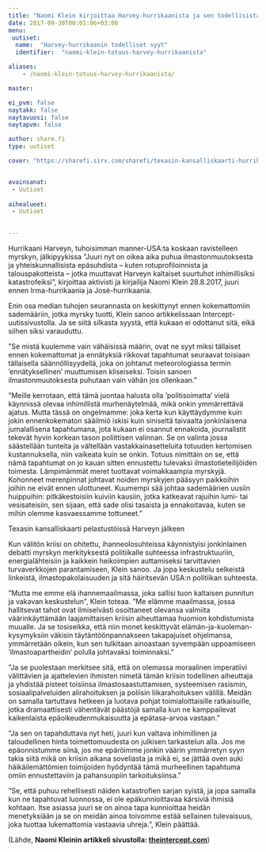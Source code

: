```yaml
---
title: "Naomi Klein kirjoittaa Harvey-hurrikaanista ja sen todellisista syistä"
date: 2017-09-30T00:01:06+03:00
menu:
 uutiset:
  name:  "Harvey-hurrikaanin todelliset syyt"
  identifier:  "naomi-klein-totuus-harvey-hurrikaanista"

aliases:
    - /naomi-klein-totuus-harvey-hurrikaanista/

master:

ei_pvm: false
naytakk: false
naytavuosi: false
naytapvm: false

author: share.fi
type: uutiset

cover: "https://sharefi.sirv.com/sharefi/texasin-kansalliskaarti-hurrikaani-harvey-moottoritie-tulvaveden-alla.jpg?cx=360&cw=686&cy=80"


avainsanat:
 - Uutiset
 
aihealueet:
 - Uutiset
 

---
```



<p class="alustus">Hurrikaani Harveyn, tuhoisimman manner-USA:ta koskaan ravistelleen myrskyn, jälkipyykissa ”Juuri nyt on oikea aika puhua ilmastonmuutoksesta ja yhteiskunnallisista epäsuhdista – kuten rotuprofiloinnista ja talouspakotteista – jotka muuttavat Harveyn kaltaiset suurtuhot inhimillisiksi katastrofeiksi”, kirjoittaa aktivisti ja kirjailija Naomi Klein 28.8.2017, juuri ennen Irma-hurrikaania ja José-hurrikaania.</p>
<p>Enin osa median tuhojen seurannasta on keskittynyt ennen kokemattomiin sademääriin, jotka myrsky tuotti, Klein sanoo artikkelissaan Intercept-uutissivustolla. Ja se siitä silkasta syystä, että kukaan ei odottanut sitä, eikä siihen siksi varauduttu.</p>
<p>”Se mistä kuulemme vain vähäisissä määrin, ovat ne syyt miksi tällaiset ennen kokemattomat ja ennätyksiä rikkovat tapahtumat seuraavat toisiaan tällaisella säännöllisyydellä, joka on johtanut meteorologiassa termin ’ennätyksellinen’ muuttumisen kliseiseksi. Toisin sanoen ilmastonmuutoksesta puhutaan vain vähän jos ollenkaan.”</p>
<p>”Meille kerrotaan, että tämä juontaa halusta olla ’politisoimatta’ vielä käynnissä olevaa inhimillistä murhenäytelmää, mikä onkin ymmärrettävä ajatus. Mutta tässä on ongelmamme: joka kerta kun käyttäydymme kuin jokin ennenkokematon sääilmiö iskisi kuin siniseltä taivaalta jonkinlaisena jumalallisena tapahtumana, jota kukaan ei osannut ennakoida, journalistit tekevät hyvin korkean tason poliittisen valinnan. Se on valinta jossa säästellään tunteita ja vältellään vastakkainasetteluita totuuden kertomisen kustannuksella, niin vaikeata kuin se onkin. Totuus nimittäin on se, että nämä tapahtumat on jo kauan sitten ennustettu tulevaksi ilmastotieteilijöiden toimesta. Lämpimämmät meret tuottavat voimakkaampia myrskyjä. Kohonneet merenpinnat johtavat noiden myrskyjen pääsyyn paikkoihin joihin ne eivät ennen ulottuneet. Kuumempi sää johtaa sademäärien uusiin huippuihin: pitkäkestoisiin kuiviin kausiin, jotka katkeavat rajuihin lumi- tai vesisateisiin, sen sijaan, että sade olisi tasaista ja ennakoitavaa, kuten se mihin olemme kasvaessamme tottuneet.”</p>

<p><img src="https://sharefi.sirv.com/sharefi/texasin-kansalliskaarti-hurrikaani-harvey-moottoritie-tulvaveden-alla.jpg" alt="" /><br />Texasin kansalliskaarti pelastustöissä Harveyn jälkeen</p>

<p>Kun välitön kriisi on ohitettu, ihanneolosuhteissa käynnistyisi jonkinlainen debatti myrskyn merkityksestä politiikalle suhteessa infrastruktuuriin, energialähteisiin ja kaikkein heikoimpien auttamiseksi tarvittavien turvaverkkojen parantamiseen, Klein sanoo. Ja jopa keskustelu selkeistä linkeistä, ilmastopakolaisuuden ja sitä häiritsevän USA:n politiikan suhteesta.</p>
<p>”Mutta me emme elä ihannemaailmassa, joka sallisi tuon kaltaisen punnitun ja vakavan keskustelun”, Klein toteaa. ”Me elämme maailmassa, jossa hallitsevat tahot ovat ilmiselvästi osoittaneet olevansa valmiita väärinkäyttämään laajamittaisen kriisin aiheuttamaa huomion kohdistumista muualle. Ja se tosiseikka, että niin monet keskittyvät elämän-ja-kuoleman-kysymyksiin väkisin täytäntöönpannakseen takapajuiset ohjelmansa, ymmärretään oikein, kun sen tulkitaan ainoastaan syvempään uppoamiseen ’ilmastoapartheidin’ polulla johtavaksi toiminnaksi.”</p>
<p>”Ja se puolestaan merkitsee sitä, että on olemassa moraalinen imperatiivi välittävien ja ajattelevien ihmisten nimetä tämän kriisin todellinen aiheuttaja ja yhdistää pisteet toisiinsa ilmastosaastuttamisen, systeemisen rasismin, sosiaalipalveluiden alirahoituksen ja poliisin liikarahoituksen välillä. Meidän on samalla tartuttava hetkeen ja luotava pohjat toimialoittaisille ratkaisuille, jotka dramaattisesti vähentävät päästöjä samalla kun ne kamppailevat kaikenlaista epäoikeudenmukaisuutta ja epätasa-arvoa vastaan.”</p>
<p>”Ja sen on tapahduttava nyt heti, juuri kun valtava inhimillinen ja taloudellinen hinta toimettomuudesta on julkisen tarkastelun alla. Jos me epäonnistumme siinä, jos me epäröimme jonkin väärin ymmärretyn syyn takia siitä mikä on kriisin aikana soveliasta ja mikä ei, se jättää oven auki häikäilemättömien toimijoiden hyödyntää tämä murheellinen tapahtuma omiin ennustettaviin ja pahansuopiin tarkoituksiinsa.”</p>
<p>”Se, että puhuu rehellisesti näiden katastrofien sarjan syistä, ja jopa samalla kun ne tapahtuvat luonnossa, ei ole epäkunnioittavaa kärsiviä ihmisiä kohtaan. Itse asiassa juuri se on ainoa tapa kunnioittaa heidän menetyksiään ja se on meidän ainoa toivomme estää sellainen tulevaisuus, joka tuottaa lukemattomia vastaavia uhreja.”, Klein päättää.</p>
<p>(Lähde, <b>Naomi Kleinin artikkeli sivustolla: <a href="//theintercept.com/2017/08/28/harvey-didnt-come-out-of-the-blue-now-is-the-time-to-talk-about-climate-change/"  target="_blank" rel="nofollow noopener" class="external">theintercept.com</a></b>)</p>